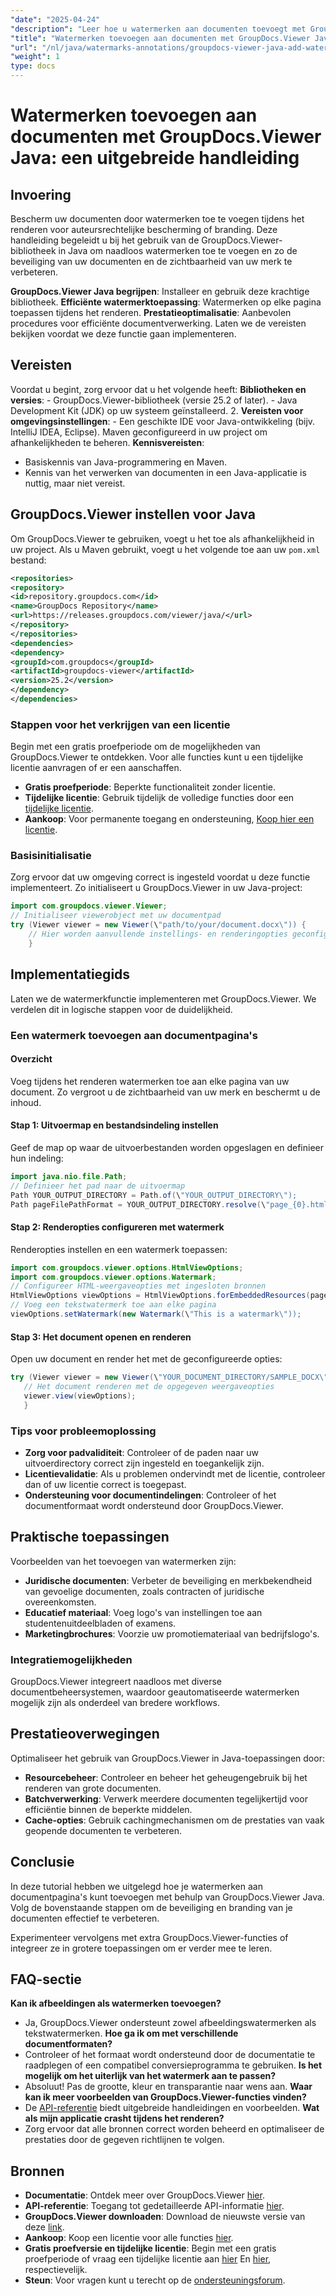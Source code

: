 ```yaml
---
"date": "2025-04-24"
"description": "Leer hoe u watermerken aan documenten toevoegt met GroupDocs.Viewer in Java. Verbeter de beveiliging en branding van uw documenten met deze stapsgewijze tutorial."
"title": "Watermerken toevoegen aan documenten met GroupDocs.Viewer Java&#58; een uitgebreide handleiding"
"url": "/nl/java/watermarks-annotations/groupdocs-viewer-java-add-watermark-documents/"
"weight": 1
type: docs
---
```

# Watermerken toevoegen aan documenten met GroupDocs.Viewer Java: een uitgebreide handleiding

## Invoering

Bescherm uw documenten door watermerken toe te voegen tijdens het renderen voor auteursrechtelijke bescherming of branding. Deze handleiding begeleidt u bij het gebruik van de GroupDocs.Viewer-bibliotheek in Java om naadloos watermerken toe te voegen en zo de beveiliging van uw documenten en de zichtbaarheid van uw merk te verbeteren.

**GroupDocs.Viewer Java begrijpen**: 
Installeer en gebruik deze krachtige bibliotheek.
**Efficiënte watermerktoepassing**: 
Watermerken op elke pagina toepassen tijdens het renderen.
**Prestatieoptimalisatie**: Aanbevolen procedures voor efficiënte documentverwerking.
Laten we de vereisten bekijken voordat we deze functie gaan implementeren.
## Vereisten
Voordat u begint, zorg ervoor dat u het volgende heeft:
**Bibliotheken en versies**:
	- GroupDocs.Viewer-bibliotheek (versie 25.2 of later).
	- Java Development Kit (JDK) op uw systeem geïnstalleerd. 
2. **Vereisten voor omgevingsinstellingen**:
	- Een geschikte IDE voor Java-ontwikkeling (bijv. IntelliJ IDEA, Eclipse).
	Maven geconfigureerd in uw project om afhankelijkheden te beheren.
**Kennisvereisten**:
- Basiskennis van Java-programmering en Maven.
- Kennis van het verwerken van documenten in een Java-applicatie is nuttig, maar niet vereist.
## GroupDocs.Viewer instellen voor Java
Om GroupDocs.Viewer te gebruiken, voegt u het toe als afhankelijkheid in uw project. Als u Maven gebruikt, voegt u het volgende toe aan uw `pom.xml` bestand:
```xml
<repositories>
<repository>
<id>repository.groupdocs.com</id>
<name>GroupDocs Repository</name>
<url>https://releases.groupdocs.com/viewer/java/</url>
</repository>
</repositories>
<dependencies>
<dependency>
<groupId>com.groupdocs</groupId>
<artifactId>groupdocs-viewer</artifactId>
<version>25.2</version>
</dependency>
</dependencies>
```

### Stappen voor het verkrijgen van een licentie
Begin met een gratis proefperiode om de mogelijkheden van GroupDocs.Viewer te ontdekken. Voor alle functies kunt u een tijdelijke licentie aanvragen of er een aanschaffen.
- **Gratis proefperiode**: Beperkte functionaliteit zonder licentie.
- **Tijdelijke licentie**: Gebruik tijdelijk de volledige functies door een [tijdelijke licentie](https://purchase.groupdocs.com/temporary-license/).
- **Aankoop**: Voor permanente toegang en ondersteuning, [Koop hier een licentie](https://purchase.groupdocs.com/buy).
### Basisinitialisatie
Zorg ervoor dat uw omgeving correct is ingesteld voordat u deze functie implementeert. Zo initialiseert u GroupDocs.Viewer in uw Java-project:
```java
import com.groupdocs.viewer.Viewer;
// Initialiseer viewerobject met uw documentpad
try (Viewer viewer = new Viewer(\"path/to/your/document.docx\")) {
	// Hier worden aanvullende instellings- en renderingopties geconfigureerd.
	}
```

## Implementatiegids
Laten we de watermerkfunctie implementeren met GroupDocs.Viewer. We verdelen dit in logische stappen voor de duidelijkheid.
### Een watermerk toevoegen aan documentpagina's
#### Overzicht
Voeg tijdens het renderen watermerken toe aan elke pagina van uw document. Zo vergroot u de zichtbaarheid van uw merk en beschermt u de inhoud.
#### Stap 1: Uitvoermap en bestandsindeling instellen
Geef de map op waar de uitvoerbestanden worden opgeslagen en definieer hun indeling:
```java
import java.nio.file.Path;
// Definieer het pad naar de uitvoermap
Path YOUR_OUTPUT_DIRECTORY = Path.of(\"YOUR_OUTPUT_DIRECTORY\");
Path pageFilePathFormat = YOUR_OUTPUT_DIRECTORY.resolve(\"page_{0}.html\");
```
#### Stap 2: Renderopties configureren met watermerk
Renderopties instellen en een watermerk toepassen:
```java
import com.groupdocs.viewer.options.HtmlViewOptions;
import com.groupdocs.viewer.options.Watermark;
// Configureer HTML-weergaveopties met ingesloten bronnen
HtmlViewOptions viewOptions = HtmlViewOptions.forEmbeddedResources(pageFilePathFormat);
// Voeg een tekstwatermerk toe aan elke pagina
viewOptions.setWatermark(new Watermark(\"This is a watermark\"));
```

#### Stap 3: Het document openen en renderen
Open uw document en render het met de geconfigureerde opties:
```java
try (Viewer viewer = new Viewer(\"YOUR_DOCUMENT_DIRECTORY/SAMPLE_DOCX\")) {
   // Het document renderen met de opgegeven weergaveopties
   viewer.view(viewOptions);
   }
```

### Tips voor probleemoplossing
- **Zorg voor padvaliditeit**: Controleer of de paden naar uw uitvoerdirectory correct zijn ingesteld en toegankelijk zijn.
- **Licentievalidatie**: Als u problemen ondervindt met de licentie, controleer dan of uw licentie correct is toegepast.
- **Ondersteuning voor documentindelingen**: Controleer of het documentformaat wordt ondersteund door GroupDocs.Viewer.
## Praktische toepassingen
Voorbeelden van het toevoegen van watermerken zijn:
- **Juridische documenten**: 
Verbeter de beveiliging en merkbekendheid van gevoelige documenten, zoals contracten of juridische overeenkomsten.
- **Educatief materiaal**: 
Voeg logo's van instellingen toe aan studentenuitdeelbladen of examens.
- **Marketingbrochures**: Voorzie uw promotiemateriaal van bedrijfslogo's.
### Integratiemogelijkheden
GroupDocs.Viewer integreert naadloos met diverse documentbeheersystemen, waardoor geautomatiseerde watermerken mogelijk zijn als onderdeel van bredere workflows.
## Prestatieoverwegingen
Optimaliseer het gebruik van GroupDocs.Viewer in Java-toepassingen door:
- **Resourcebeheer**: Controleer en beheer het geheugengebruik bij het renderen van grote documenten.
- **Batchverwerking**: Verwerk meerdere documenten tegelijkertijd voor efficiëntie binnen de beperkte middelen.
- **Cache-opties**: Gebruik cachingmechanismen om de prestaties van vaak geopende documenten te verbeteren.
## Conclusie
In deze tutorial hebben we uitgelegd hoe je watermerken aan documentpagina's kunt toevoegen met behulp van GroupDocs.Viewer Java. Volg de bovenstaande stappen om de beveiliging en branding van je documenten effectief te verbeteren.

Experimenteer vervolgens met extra GroupDocs.Viewer-functies of integreer ze in grotere toepassingen om er verder mee te leren.
## FAQ-sectie
**Kan ik afbeeldingen als watermerken toevoegen?**
- Ja, GroupDocs.Viewer ondersteunt zowel afbeeldingswatermerken als tekstwatermerken.
**Hoe ga ik om met verschillende documentformaten?**
- Controleer of het formaat wordt ondersteund door de documentatie te raadplegen of een compatibel conversieprogramma te gebruiken.
**Is het mogelijk om het uiterlijk van het watermerk aan te passen?**
- Absoluut! Pas de grootte, kleur en transparantie naar wens aan.
**Waar kan ik meer voorbeelden van GroupDocs.Viewer-functies vinden?**
- De [API-referentie](https://reference.groupdocs.com/viewer/java/) biedt uitgebreide handleidingen en voorbeelden.
**Wat als mijn applicatie crasht tijdens het renderen?**
- Zorg ervoor dat alle bronnen correct worden beheerd en optimaliseer de prestaties door de gegeven richtlijnen te volgen.

## Bronnen
- **Documentatie**: Ontdek meer over GroupDocs.Viewer [hier](https://docs.groupdocs.com/viewer/java/).
- **API-referentie**: Toegang tot gedetailleerde API-informatie [hier](https://reference.groupdocs.com/viewer/java/).
- **GroupDocs.Viewer downloaden**: Download de nieuwste versie van deze [link](https://releases.groupdocs.com/viewer/java/).
- **Aankoop**: Koop een licentie voor alle functies [hier](https://purchase.groupdocs.com/buy).
- **Gratis proefversie en tijdelijke licentie**: Begin met een gratis proefperiode of vraag een tijdelijke licentie aan [hier](https://releases.groupdocs.com/viewer/java/) En [hier](https://purchase.groupdocs.com/temporary-license/), respectievelijk.
- **Steun**: Voor vragen kunt u terecht op de [ondersteuningsforum](https://forum.groupdocs.com/viewer/).